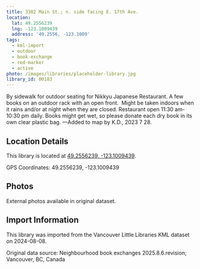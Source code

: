 ```yaml
---
title: 3302 Main St.; n. side facing E. 17th Ave.
location:
  lat: 49.2556239
  lng: -123.1009439
  address: '49.2556, -123.1009'
tags:
  - kml-import
  - outdoor
  - book-exchange
  - red-marker
  - active
photo: /images/libraries/placeholder-library.jpg
library_id: 00183
---
```

By sidewalk for outdoor seating for 
Nikkyu Japanese Restaurant.
A few books on an outdoor rack with an open front.  Might be taken indoors when it rains and/or at night when they are closed.
Restaurant open 11:30 am-10:30 pm daily.
Books might get wet, so please donate each dry book in its own clear plastic bag.
—Added to map by K.D., 2023 7 28.  

## Location Details

This library is located at [49.2556239, -123.1009439](https://www.google.com/maps?q=49.2556239,-123.1009439).

GPS Coordinates: 49.2556239, -123.1009439

## Photos

External photos available in original dataset.

## Import Information

This library was imported from the Vancouver Little Libraries KML dataset on 2024-08-08.

Original data source: Neighbourhood book exchanges 2025.8.6.revision; Vancouver, BC, Canada

